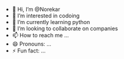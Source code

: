 - 👋 Hi, I’m @Norekar
- 👀 I’m interested in codoing
- 🌱 I’m currently learning python
- 💞️ I’m looking to collaborate on companies
- 📫 How to reach me ...
- 😄 Pronouns: ...
- ⚡ Fun fact: ...

<!---
Norekar/Norekar is a ✨ special ✨ repository because its `README.md` (this file) appears on your GitHub profile.
You can click the Preview link to take a look at your changes.
--->
